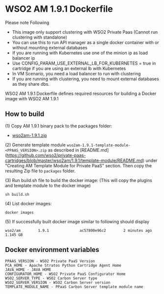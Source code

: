 # WSO2 AM 1.9.1 Dockerfile

Please note Following

* This image only support clustering with WSO2 Private Paas (Cannot run clustering with standalone)
* You can use this to run API manager as a single docker container with or without mounting external databases
* If you are running with Kubernetes use one of the minion ip as load balancer ip
* Use CONFIG_PARAM_USE_EXTERNAL_LB_FOR_KUBERNETES = true in cartridge if you are using an external lb with Kubernetes
* In VM Scenario, you need a load balancer to run with clustering
* If you are running with clustering, you need to mount external databases as they share dbs.


WSO2 AM 1.9.1 Dockerfile defines required resources for building a Docker image with WSO2 AM 1.9.1

## How to build

(1) Copy AM 1.9.1 binary pack to the packages folder:

* [wso2am-1.9.1.zip](http://wso2.com/api-management/)

(2) Generate template module `wso2am-1.9.1-template-module-<PPAAS_VERSION>.zip` as described in [README.md] (https://github.com/wso2/private-paas-cartridges/blob/master/wso2am/1.9.1/template-module/README.md) under "Creating AM Template Module for Private PaaS" section. Then copy the resulting Zip file to `packages` folder.

(3) Run build.sh file to build the docker image: (This will copy the plugins and template module to the docker image)
```
sh build.sh
```

(4) List docker images:
```
docker images
```

(5) If successfully built docker image similar to following should display
```
wso2/am        1.9.1              ac57800e96c2        2 minutes ago         1.145 GB
```
## Docker environment variables
```
PPAAS_VERSION - WSO2 Private PaaS Version
PCA_HOME - Apache Stratos Python Cartridge Agent Home
JAVA_HOME - JAVA HOME
CONFIGURATOR_HOME - WSO2 Private PaaS Configurator Home
WSO2_SERVER_TYPE - WSO2 Carbon Server type
WSO2_SERVER_VERSION - WSO2 Carbon Server version
TEMPLATE_MODULE_NAME - PPaaS Carbon Server template module name
```